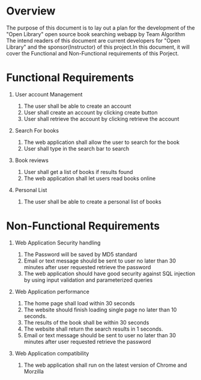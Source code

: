 # Overview

The purpose of this document is to lay out a plan for the development of the "Open Library" open source book searching webapp by Team Algorithm
The intend readers of this document are current developers for "Open Library" and the sponsor(Instructor) of this project.In this document, it will cover the Functional and Non-Functional requirements of this Porject.

# Functional Requirements

1. User account Management
	1. The user shall be able to create an account 
    2. User shall create an account by clicking create button
    3. User shall retrieve the account by clicking retrieve the account 

2. Search For books
	1. The web application shall allow the user to search for the book
	2. User shall type in the search bar to search
	
3. Book reviews
	1. User shall get a list of books if results found
	2. The web application shall let users read books online
	
	
4. Personal List
	1. The user shall be able to create a personal list of books

# Non-Functional Requirements
1. Web Application Security handling
	1. The Password will be saved by MD5 standard
	2. Email or text message should be sent to user no later than 30 minutes after user requested retrieve the password
	3. The web application should have good security against SQL injection by using input validation and parameterized queries
	
2. Web Application performance
	1. The home page shall load within 30 seconds
	2. The website should finish loading single page no later than 10 seconds.
	3. The results of the book shall be within 30 seconds
	4. The website shall return the search results in 1 seconds.
	5. Email or text message should be sent to user no later than 30 minutes after user requested retrieve the password
	
3. Web Application compatibility
	1. The web application shall run on the latest version of Chrome and Morzilla
	